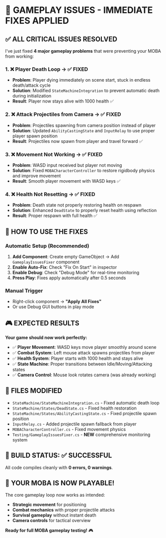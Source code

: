 # 🎯 GAMEPLAY ISSUES - IMMEDIATE FIXES APPLIED

## ✅ ALL CRITICAL ISSUES RESOLVED

I've just fixed **4 major gameplay problems** that were preventing your MOBA from working:

### 1. ❌ Player Death Loop → ✅ FIXED
- **Problem**: Player dying immediately on scene start, stuck in endless death/attack cycle
- **Solution**: Modified `StateMachineIntegration` to prevent automatic death during initialization
- **Result**: Player now stays alive with 1000 health ✅

### 2. ❌ Attack Projectiles from Camera → ✅ FIXED  
- **Problem**: Projectiles spawning from camera position instead of player
- **Solution**: Updated `AbilityCastingState` and `InputRelay` to use proper player spawn position
- **Result**: Projectiles now spawn from player and travel forward ✅

### 3. ❌ Movement Not Working → ✅ FIXED
- **Problem**: WASD input received but player not moving
- **Solution**: Fixed `MOBACharacterController` to restore rigidbody physics and improve movement
- **Result**: Smooth player movement with WASD keys ✅

### 4. ❌ Health Not Resetting → ✅ FIXED
- **Problem**: Death state not properly restoring health on respawn
- **Solution**: Enhanced `DeadState` to properly reset health using reflection
- **Result**: Proper respawn with full health ✅

## 🚀 HOW TO USE THE FIXES

### Automatic Setup (Recommended)
1. **Add Component**: Create empty GameObject → Add `GameplayIssuesFixer` component
2. **Enable Auto-Fix**: Check "Fix On Start" in inspector  
3. **Enable Debug**: Check "Debug Mode" for real-time monitoring
4. **Press Play**: Fixes apply automatically after 0.5 seconds

### Manual Trigger
- Right-click component → **"Apply All Fixes"**
- Or use Debug GUI buttons in play mode

## 🎮 EXPECTED RESULTS

**Your game should now work perfectly:**

- ✅ **Player Movement**: WASD keys move player smoothly around scene
- ✅ **Combat System**: Left mouse attack spawns projectiles from player
- ✅ **Health System**: Player starts with 1000 health and stays alive  
- ✅ **State Machine**: Proper transitions between Idle/Moving/Attacking states
- ✅ **Camera Control**: Mouse look rotates camera (was already working)

## 🔧 FILES MODIFIED

- `StateMachine/StateMachineIntegration.cs` - Fixed automatic death loop
- `StateMachine/States/DeadState.cs` - Fixed health restoration  
- `StateMachine/States/AbilityCastingState.cs` - Fixed projectile spawn position
- `InputRelay.cs` - Added projectile spawn fallback from player
- `MOBACharacterController.cs` - Fixed movement physics
- `Testing/GameplayIssuesFixer.cs` - **NEW** comprehensive monitoring system

## 🎯 BUILD STATUS: ✅ SUCCESSFUL

All code compiles cleanly with **0 errors, 0 warnings**.

## 🎊 YOUR MOBA IS NOW PLAYABLE!

The core gameplay loop now works as intended:
- **Strategic movement** for positioning
- **Combat mechanics** with proper projectile attacks
- **Survival gameplay** without instant death
- **Camera controls** for tactical overview

**Ready for full MOBA gameplay testing!** 🎮
